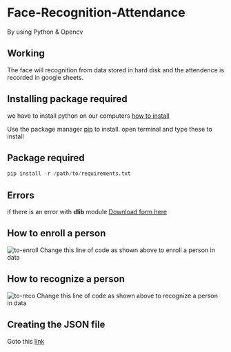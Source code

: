 # Face-Recognition-Attendance
By using Python & Opencv 
## Working
The face will recognition from data stored in hard disk and the attendence is recorded in google sheets.
## Installing package required
we have to install python on our computers [how to install](https://www.youtube.com/watch?v=uDbDIhR76H4&t=13s)

Use the package manager [pip](https://pip.pypa.io/en/stable/) to install.
open terminal and type these to install
## Package required
```python
pip install -r /path/to/requirements.txt
```
## Errors 
if there is an error with **dlib** module 
[Download form here](https://github.com/just-innovative-bro/Face-Recognition-Attendance/raw/main/dlib-19.22.99-cp39-cp39-win_amd64.whl) 
## How to enroll a person
<img src="https://i.ibb.co/dBbsxzD/to-enroll.gif" alt="to-enroll" border="0">
Change this line of code as shown above to enroll a person in data

## How to recognize a person
<img src="https://i.ibb.co/gMhfsk9/to-reco.gif" alt="to-reco" border="0">
Change this line of code as shown above to recognize a person in data

## Creating the JSON file
Goto this [link](https://www.googleadservices.com/pagead/aclk?sa=L&ai=DChcSEwjfsLf3hMr0AhXrkmYCHcltB0QYABAAGgJzbQ&ohost=www.google.com&cid=CAESQOD2dCGukhuQTdTf8aT1dmVg9O8mhhwuMKxbP7d6RzE5iIgWN3H5_C5a3AQ7Pb0zxjxTQTM-UK96N0wMdzZBJF0&sig=AOD64_3lmlg7M-FlenKawXzgVAVoeYEYQg&q&adurl&ved=2ahUKEwjvya73hMr0AhX6wjgGHTRPBkMQ0Qx6BAgCEAE)

